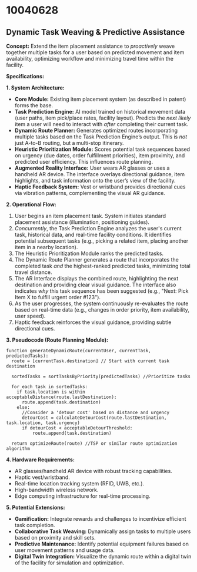 # 10040628

## Dynamic Task Weaving & Predictive Assistance

**Concept:** Extend the item placement assistance to *proactively* weave together multiple tasks for a user based on predicted movement and item availability, optimizing workflow and minimizing travel time within the facility.

**Specifications:**

**1. System Architecture:**

*   **Core Module:** Existing item placement system (as described in patent) forms the base.
*   **Task Prediction Engine:** AI model trained on historical movement data (user paths, item pick/place rates, facility layout). Predicts the *next likely* item a user will need to interact with *after* completing their current task.
*   **Dynamic Route Planner:** Generates optimized routes incorporating multiple tasks based on the Task Prediction Engine’s output.  This is *not* just A-to-B routing, but a multi-stop itinerary.
*   **Heuristic Prioritization Module:** Scores potential task sequences based on urgency (due dates, order fulfillment priorities), item proximity, and predicted user efficiency.  This influences route planning.
*   **Augmented Reality Interface:** User wears AR glasses or uses a handheld AR device. The interface overlays directional guidance, item highlights, and task information onto the user’s view of the facility.
*   **Haptic Feedback System:** Vest or wristband provides directional cues via vibration patterns, complementing the visual AR guidance.

**2. Operational Flow:**

1.  User begins an item placement task. System initiates standard placement assistance (illumination, positioning guides).
2.  *Concurrently*, the Task Prediction Engine analyzes the user's current task, historical data, and real-time facility conditions. It identifies potential subsequent tasks (e.g., picking a related item, placing another item in a nearby location).
3.  The Heuristic Prioritization Module ranks the predicted tasks.
4.  The Dynamic Route Planner generates a route that incorporates the completed task *and* the highest-ranked predicted tasks, minimizing total travel distance.
5.  The AR Interface displays the combined route, highlighting the next destination and providing clear visual guidance. The interface also indicates *why* this task sequence has been suggested (e.g., "Next: Pick Item X to fulfill urgent order #123").
6.  As the user progresses, the system continuously re-evaluates the route based on real-time data (e.g., changes in order priority, item availability, user speed).
7.  Haptic feedback reinforces the visual guidance, providing subtle directional cues.

**3. Pseudocode (Route Planning Module):**

```pseudocode
function generateDynamicRoute(currentUser, currentTask, predictedTasks):
  route = [currentTask.destination] // Start with current task destination
  
  sortedTasks = sortTasksByPriority(predictedTasks) //Prioritize tasks
  
  for each task in sortedTasks:
    if task.location is within acceptableDistance(route.lastDestination):
      route.append(task.destination)
    else:
      //Consider a 'detour cost' based on distance and urgency
      detourCost = calculateDetourCost(route.lastDestination, task.location, task.urgency)
      if detourCost < acceptableDetourThreshold:
          route.append(task.destination)
  
  return optimizeRoute(route) //TSP or similar route optimization algorithm
```

**4.  Hardware Requirements:**

*   AR glasses/handheld AR device with robust tracking capabilities.
*   Haptic vest/wristband.
*   Real-time location tracking system (RFID, UWB, etc.).
*   High-bandwidth wireless network.
*   Edge computing infrastructure for real-time processing.

**5.  Potential Extensions:**

*   **Gamification:** Integrate rewards and challenges to incentivize efficient task completion.
*   **Collaborative Task Weaving:**  Dynamically assign tasks to multiple users based on proximity and skill sets.
*   **Predictive Maintenance:**  Identify potential equipment failures based on user movement patterns and usage data.
* **Digital Twin Integration:** Visualize the dynamic route within a digital twin of the facility for simulation and optimization.